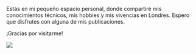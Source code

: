 Estás en mi pequeño espacio personal, donde compartiré mis conocimientos técnicos, mis hobbies y mis vivencias en Londres. Espero que disfrutes con alguna de mis publicaciones. 

¡Gracias por visitarme!

![](http://24.media.tumblr.com/tumblr_mcfenmm5jg1rj6pi1o1_400.gif)
